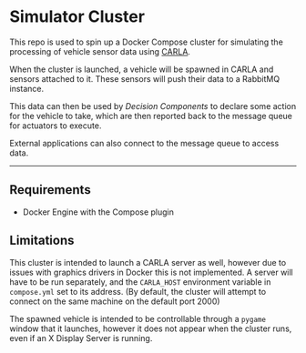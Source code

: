 # Simulator Cluster

This repo is used to spin up a Docker Compose cluster for simulating the processing of vehicle sensor data using [CARLA](https://carla.org/).

When the cluster is launched, a vehicle will be spawned in CARLA and sensors attached to it. These sensors will push their data to a RabbitMQ instance.

This data can then be used by *Decision Components* to declare some action for the vehicle to take, which are then reported back to the message queue for actuators to execute.

External applications can also connect to the message queue to access data.

---

## Requirements
- Docker Engine with the Compose plugin

## Limitations
This cluster is intended to launch a CARLA server as well, however due to issues with graphics drivers in Docker this is not implemented.
A server will have to be run separately, and the `CARLA_HOST` environment variable in `compose.yml` set to its address. (By default, the cluster will attempt to connect on the same machine on the default port 2000)

The spawned vehicle is intended to be controllable through a `pygame` window that it launches, however it does not appear when the cluster runs, even if an X Display Server is running.